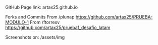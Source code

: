 GitHub Page link: artax25.github.io

Forks and Commits
From /plunap       https://github.com/artax25/PRUEBA-MODULO-1
From /ftorresv     https://github.com/artax25/prueba1_desafio_latam

Screenshots on: /assets/img
